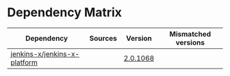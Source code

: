 # Dependency Matrix

Dependency | Sources | Version | Mismatched versions
---------- | ------- | ------- | -------------------
[jenkins-x/jenkins-x-platform](https://github.com/jenkins-x/jenkins-x-platform.git) |  | [2.0.1068](https://github.com/jenkins-x/jenkins-x-platform/releases/tag/v2.0.1068) | 
